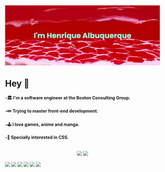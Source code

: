 [![MasterHead](https://raw.githubusercontent.com/albuquerqueFS/albuquerqueFS/main/banner.png)](https://github.com/albuquerqueFS)
# Hey 👋

#### -🏛️ I'm a software engineer at the Boston Consulting Group.
#### -✏️ Trying to master front-end development.
#### -🕹️ I love games, anime and manga.
#### -🎨 Specially interested in CSS. 
<br>
<div align="center"> 
  <img style="height: 180px" src="https://github-readme-stats.vercel.app/api?username=albuquerquefs&theme=solarized-light">
  <img style="height: 180px" src="https://github-readme-stats.vercel.app/api/top-langs/?username=albuquerquefs&theme=solarized-light&layout=compact">
</div>
<br>
<div style="display: inline">
  <img height="50" src="https://cdn.jsdelivr.net/gh/devicons/devicon/icons/angularjs/angularjs-original.svg" />
  <img height="50" src="https://cdn.jsdelivr.net/gh/devicons/devicon/icons/nodejs/nodejs-original.svg" />
  <img height="50" src="https://cdn.jsdelivr.net/gh/devicons/devicon/icons/typescript/typescript-original.svg" />
  <img height="50" src="https://cdn.jsdelivr.net/gh/devicons/devicon/icons/figma/figma-original.svg" />
  <img height="50" src="https://cdn.jsdelivr.net/gh/devicons/devicon/icons/dotnetcore/dotnetcore-original.svg" />
  <img height="50" src="https://cdn.jsdelivr.net/gh/devicons/devicon/icons/jenkins/jenkins-original.svg" />
</div>
